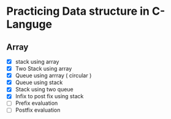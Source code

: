 # Practicing Data structure in C-Languge

## Array
- [x] stack using array
- [x] Two Stack using array
- [x] Queue using arrray ( circular )
- [x] Queue using  stack
- [x] Stack using two queue
- [x] Infix to post fix using stack
- [ ] Prefix evaluation
- [ ] Postfix evaluation
